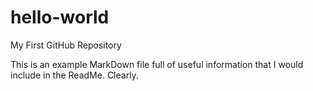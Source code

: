# hello-world
My First GitHub Repository

This is an example MarkDown file full of useful information that I would include in the ReadMe. Clearly.
